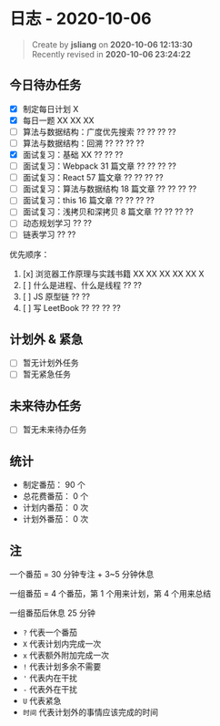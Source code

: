 日志 - 2020-10-06
===

> Create by **jsliang** on **2020-10-06 12:13:30**  
> Recently revised in **2020-10-06 23:24:22**

## 今日待办任务

* [x] 制定每日计划 X
* [x] 每日一题 XX XX XX
* [ ] 算法与数据结构：广度优先搜索 ?? ?? ?? ??
* [ ] 算法与数据结构：回溯 ?? ?? ?? ??
* [x] 面试复习：基础 XX ?? ?? ??
* [ ] 面试复习：Webpack 31 篇文章 ?? ?? ?? ??
* [ ] 面试复习：React 57 篇文章 ?? ?? ?? ??
* [ ] 面试复习：算法与数据结构 18 篇文章 ?? ?? ?? ??
* [ ] 面试复习：this 16 篇文章 ?? ?? ?? ??
* [ ] 面试复习：浅拷贝和深拷贝 8 篇文章 ?? ?? ?? ??
* [ ] 动态规划学习 ?? ??
* [ ] 链表学习 ?? ??

优先顺序：

1. [x] 浏览器工作原理与实践书籍 XX XX XX XX XX X
2. [ ] 什么是进程、什么是线程 ?? ??
3. [ ] JS 原型链 ?? ??
4. [ ] 写 LeetBook ?? ?? ?? ??

## 计划外 & 紧急

* [ ] 暂无计划外任务
* [ ] 暂无紧急任务

## 未来待办任务

* [ ] 暂无未来待办任务

## 统计

* 制定番茄： 90 个
* 总花费番茄： 0 个
* 计划内番茄： 0 次
* 计划外番茄： 0 次

## 注

一个番茄 = 30 分钟专注 + 3~5 分钟休息

一组番茄 = 4 个番茄，第 1 个用来计划，第 4 个用来总结

一组番茄后休息 25 分钟

* `?` 代表一个番茄
* `X` 代表计划内完成一次
* `x` 代表额外附加完成一次
* `!` 代表计划多余不需要
* `'` 代表内在干扰
* `-` 代表外在干扰
* `U` 代表紧急
* `时间` 代表计划外的事情应该完成的时间
